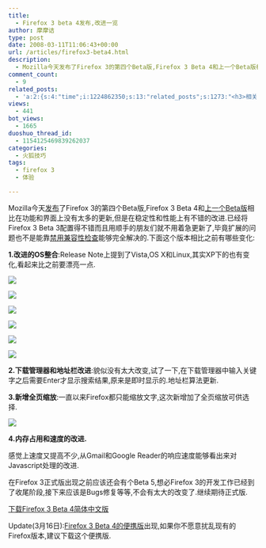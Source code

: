 ```yaml
---
title:
  - Firefox 3 beta 4发布,改进一览
author: 摩摩诘
type: post
date: 2008-03-11T11:06:43+00:00
url: /articles/firefox3-beta4.html
description:
  - Mozilla今天发布了Firefox 3的第四个Beta版,Firefox 3 Beta 4和上一个Beta版相比在功能和界面上没有太多的更新,但是在稳定性和性能上有不错的改进.
comment_count:
  - 9
related_posts:
  - 'a:2:{s:4:"time";i:1224862350;s:13:"related_posts";s:1273:"<h3>相关日志</h3><ul class="related_post"><li><a href="http://www.digglife.cn/articles/firefox3rc1-download-improvements.html" title="Firefox 3 RC1发布,绿色便携版下载">Firefox 3 RC1发布,绿色便携版下载</a></li><li><a href="http://www.digglife.cn/articles/firefox3-beta5.html" title="Firefox 3 Beta 5发布,绿色便携版下载">Firefox 3 Beta 5发布,绿色便携版下载</a></li><li><a href="http://www.digglife.cn/articles/first-look-of-firefox3b3.html" title="Firefox 3 Beta 3新特性体验">Firefox 3 Beta 3新特性体验</a></li><li><a href="http://www.digglife.cn/articles/firefox3-themes-download-windows-mac.html" title="Windows XP,Vista和Mac版Firefox 3主题下载">Windows XP,Vista和Mac版Firefox 3主题下载</a></li><li><a href="http://www.digglife.cn/articles/firefox3-download-day.html" title="Go Go Go!Firefox 3!">Go Go Go!Firefox 3!</a></li><li><a href="http://www.digglife.cn/articles/enjoy-wlw-technical-preview.html" title="Window Live Writer技术预览版下载和体验">Window Live Writer技术预览版下载和体验</a></li><li><a href="http://www.digglife.cn/articles/add-google-toolbar-functions-firefox3.html" title="给Firefox 3添加Google Toolbar的功能">给Firefox 3添加Google Toolbar的功能</a></li></ul>";}'
views:
  - 441
bot_views:
  - 1665
duoshuo_thread_id:
  - 1154125469839262037
categories:
  - 火狐技巧
tags:
  - firefox 3
  - 体验

---
```

Mozilla今天<a href="http://www.mozilla.com/en-US/firefox/3.0b4/releasenotes/" target="_blank">发布</a>了Firefox 3的第四个Beta版,Firefox 3 Beta 4和<a href="https://www.digglife.net/articles/first-look-of-firefox3b3.html" target="_blank">上一个Beta版</a>相比在功能和界面上没有太多的更新,但是在稳定性和性能上有不错的改进.已经将Firefox 3 Beta 3配置得不错而且用顺手的朋友们就不用着急更新了,毕竟扩展的问题也不是能靠<a href="https://www.digglife.net/articles/first-look-of-firefox3b3.html" target="_blank">禁用兼容性检查</a>能够完全解决的.下面这个版本相比之前有哪些变化:

<!--more-->

**1.改进的OS整合**:Release Note上提到了Vista,OS X和Linux,其实XP下的也有变化,看起来比之前要漂亮一点.

![][1]

![][2]

![][3]

![][4]

![][5]

![][6]

**2.下载管理器和地址栏改进**:貌似没有太大改变,试了一下,在下载管理器中输入关键字之后需要Enter才显示搜索结果,原来是即时显示的.地址栏算法更新.

**3.新增全页缩放**:一直以来Firefox都只能缩放文字,这次新增加了全页缩放可供选择.

![][7]

**4.内存占用和速度的改进.**

感觉上速度又提高不少,从Gmail和Google Reader的响应速度能够看出来对Javascript处理的改进.

在Firefox 3正式版出现之前应该还会有个Beta 5,想必Firefox 3的开发工作已经到了收尾阶段,接下来应该是Bugs修复等等,不会有太大的改变了.继续期待正式版.

<a href="http://www.mozilla.com/en-US/firefox/all-beta.html" title="下载Firefox 3 Beta 4简体中文版" target="_blank">下载Firefox 3 Beta 4简体中文版</a>

Update(3月16日):<a href="http://portableapps.com/apps/internet/firefox_portable" title="Firefox 3 beta 4便携版" target="_blank">Firefox 3 Beta 4的便携版</a>出现,如果你不愿意扰乱现有的Firefox版本,建议下载这个便携版.

 [1]: http://digglife.qiniudn.com/qiniu/2471/image/841b8197355bdfcd76e24d9731235bbc.jpg
 [2]: http://digglife.qiniudn.com/qiniu/2471/image/44f7d8535c0ea0e7b9f09a8807280d58.jpg
 [3]: http://digglife.qiniudn.com/qiniu/2471/image/29bdf17bc02fac95bc14941ec0af3a54.jpg
 [4]: http://digglife.qiniudn.com/qiniu/2471/image/fd0da80e66b1a53ff46eae22668c0430.jpg
 [5]: http://digglife.qiniudn.com/qiniu/2471/image/ec6ef7fe0966192a6d896883a64ba36e.jpg
 [6]: http://digglife.qiniudn.com/wp-content/uploads/3/379/2008/02/firefox3-icons-thumb.png
 [7]: http://digglife.qiniudn.com/qiniu/2471/image/928b7251f3f512fd031de4e06d54b776.jpg